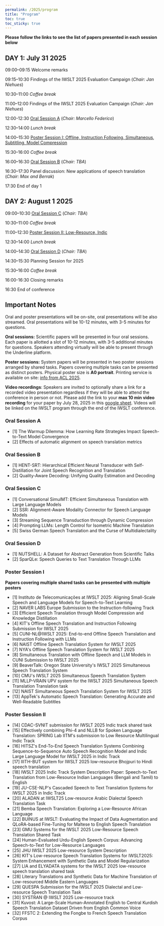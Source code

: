 ```yaml
---
permalink: /2025/program
title: "Program"
toc: true
toc_sticky: true
---
```


**Please follow the links to see the list of papers presented in each session below**

## DAY 1: July 31 2025

09:00–09:15	Welcome remarks

09:15–10:30	Findings of the IWSLT 2025 Evaluation Campaign (_Chair: Jan Niehues_)

10:30–11:00	_Coffee break_

11:00–12:00	Findings of the IWSLT 2025 Evaluation Campaign (_Chair: Jan Niehues_)

12:00-12:30	[Oral Session A](#Oral-Session-A) (_Chair: Marcello Federico_)

12:30–14:00	_Lunch break_

14:00–15:30	[Poster Session I: Offline, Instruction Following, Simultaneous, Subtitling, Model Compression](#Poster-Session-I)

15:30–16:00	_Coffee break_

16:00–16:30	[Oral Session B](#Oral-Session-B) (_Chair: TBA_)

16:30–17:30	Panel discussion: New applications of speech translation (_Chair: Max and Berrak_)

17:30		End of day 1

## DAY 2: August 1 2025

09:00–10:30	[Oral Session C](#Oral-Session-C) (_Chair: TBA_)

10:30–11:00	_Coffee break_

11:00–12:30	[Poster Session II: Low-Resource, Indic](#Poster-Session-II)

12:30–14:00	_Lunch break_

14:00–14:30	[Oral Session D](#Oral-Session-D) (_Chair: TBA_)

14:30–15:30	Planning Session for 2025

15:30–16:00	_Coffee break_

16:00-16:30	Closing remarks

16:30		End of conference



## Important Notes

Oral and poster presentations will be on-site, oral presentations will be also streamed. Oral presentations will be 10-12 minutes, with 3-5 minutes for questions.

**Oral sessions:** Scientific papers will be presented in four oral sessions. Each paper is allotted a slot of 10-12 minutes, with 3-5 additional minutes for questions. Speakers attending virtually will be able to present through the Underline platform. 

**Poster sessions:**  System papers will be presented in two poster sessions arranged by shared tasks.
Papers covering multiple tasks can be presented as distinct posters. 
Physical poster size is **A0 portrait**.
Printing service is available on site: [info from ACL 2025](https://2025.aclweb.org/faq/#poster-presenters-main-conference-and-workshops). 

**Video recordings**: Speakers are invited to optionally share a link for a recorded video presentation regardless if they will be able to attend the conference in person or not. Please add the link to your **max 10 min video recording** for your paper by July 28, 2025 in this [google sheet](https://docs.google.com/spreadsheets/d/1iD83kURRNQ7FHgNlc4-FV772x_1puvKk_ATxSir41FI/edit?usp=sharing). Videos will be linked on the IWSLT program through the end of the IWSLT conference.



### Oral Session A

- [1] The Warmup Dilemma: How Learning Rate Strategies Impact Speech-to-Text Model Convergence
- [2] Effects of automatic alignment on speech translation metrics

### Oral Session B

- [1] HENT-SRT: Hierarchical Efficient Neural Transducer with Self-Distillation for Joint Speech Recognition and Translation
- [2] Quality-Aware Decoding: Unifying Quality Estimation and Decoding

### Oral Session C

- [1] Conversational SimulMT: Efficient Simultaneous Translation with Large Language Models
- [2] SSR: Alignment-Aware Modality Connector for Speech Language Models
- [3] Streaming Sequence Transduction through Dynamic Compression
- [4] Prompting LLMs: Length Control for Isometric Machine Translation
- [5] Swiss German Speech Translation and the Curse of Multidialectality

### Oral Session D

- [1] NUTSHELL: A Dataset for Abstract Generation from Scientific Talks
- [2] SparQLe: Speech Queries to Text Translation Through LLMs


### Poster Session I

**Papers covering multiple shared tasks can be presented with multiple posters**

- [1] Instituto de Telecomunicações at IWSLT 2025: Aligning Small-Scale Speech and Language Models for Speech-to-Text Learning
- [2] NAVER LABS Europe Submission to the Instruction-following Track
- [3] Efficient Speech Translation through Model Compression and Knowledge Distillation
- [4] KIT's Offline Speech Translation and Instruction Following Submission for IWSLT 2025
- [5] CUNI-NL@IWSLT 2025: End-to-end Offline Speech Translation and Instruction Following with LLMs
- [6] NAIST Offline Speech Translation System for IWSLT 2025
- [7] NYA's Offline Speech Translation System for IWSLT 2025
- [8] Simultaneous Translation with Offline Speech and LLM Models in CUNI Submission to IWSLT 2025
- [9] BeaverTalk: Oregon State University's IWSLT 2025 Simultaneous Speech Translation System
- [10] CMU's IWSLT 2025 Simultaneous Speech Translation System
- [11] MLLP-VRAIN UPV system for the IWSLT 2025 Simultaneous Speech Translation Translation task
- [12] NAIST Simultaneous Speech Translation System for IWSLT 2025
- [13] AppTek's Automatic Speech Translation: Generating Accurate and Well-Readable Subtitles

### Poster Session II

- [14] CDAC-SVNIT submission for IWSLT 2025 Indic track shared task
- [15] Effectively combining Phi-4 and NLLB for Spoken Language Translation: SPRING Lab IITM's submission to Low Resource Multilingual Indic Track
- [16] HITSZ's End-To-End Speech Translation Systems Combining Sequence-to-Sequence Auto Speech Recognition Model and Indic Large Language Model for IWSLT 2025 in Indic Track
- [17] IIITH-BUT system for IWSLT 2025 low-resource Bhojpuri to Hindi speech translation
- [18] IWSLT 2025 Indic Track System Description Paper: Speech-to-Text Translation from Low-Resource Indian Languages (Bengali and Tamil) to English
- [19] JU-CSE-NLP's Cascaded Speech to Text Translation Systems for IWSLT 2025 in Indic Track
- [20] ALADAN at IWSLT25 Low-resource Arabic Dialectal Speech Translation Task
- [21] Bemba Speech Translation: Exploring a Low-Resource African Language
- [22] BUINUS at IWSLT: Evaluating the Impact of Data Augmentation and QLoRA-based Fine-Tuning for Maltese to English Speech Translation
- [23] GMU Systems for the IWSLT 2025 Low-Resource Speech Translation Shared Task
- [24] Human-Evaluated Urdu-English Speech Corpus: Advancing Speech-to-Text for Low-Resource Languages
- [25] JHU IWSLT 2025 Low-resource System Description
- [26] KIT's Low-resource Speech Translation Systems for IWSLT2025: System Enhancement with Synthetic Data and Model Regularization
- [27] LIA and ELYADATA systems for the IWSLT 2025 low-resource speech translation shared task
- [28] Literary Translations and Synthetic Data for Machine Translation of Low-resourced Middle Eastern Languages
- [29] QUESPA Submission for the IWSLT 2025 Dialectal and Low-resource Speech Translation Task
- [30] SYSTRAN @ IWSLT 2025 Low-resource track
- [31] Kuvost: A Large-Scale Human-Annotated English to Central Kurdish Speech Translation Dataset Driven from English Common Voice
- [32] FFSTC 2: Extending the Fongbe to French Speech Translation Corpus
